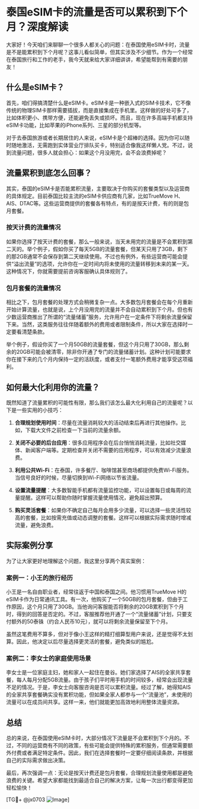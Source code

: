 # 泰国eSIM卡的流量是否可以累积到下个月？深度解读

大家好！今天咱们来聊聊一个很多人都关心的问题：在泰国使用eSIM卡时，流量是不是能累积到下个月呢？这事儿看似简单，但其实涉及不少细节。作为一个经常在泰国旅行和工作的老手，我今天就来给大家详细讲讲，希望能帮到有需要的朋友！

## 什么是eSIM卡？

首先，咱们得搞清楚什么是eSIM卡。eSIM卡是一种嵌入式的SIM卡技术，它不像传统的物理SIM卡那样需要插拔，而是直接集成在手机里。这样做的好处可多了，比如体积更小、携带方便，还能避免丢失或损坏。而且，现在许多高端手机都支持eSIM卡功能，比如苹果的iPhone系列、三星的部分机型等。

对于去泰国旅游或者长期居住的人来说，eSIM卡是个超棒的选择。因为你可以随时随地激活，无需跑到实体营业厅排队买卡，特别适合像我这样懒人党。不过，说到流量问题，很多人就会担心：如果这个月没用完，会不会浪费掉呢？

## 流量累积到底怎么回事？

其实，泰国的eSIM卡是否能累积流量，主要取决于你购买的套餐类型以及运营商的具体规定。目前泰国比较主流的eSIM卡供应商有几家，比如TrueMove H、AIS、DTAC等。这些运营商提供的套餐各有特点，有的是按天计费，有的则是包月套餐。

### 按天计费的流量情况

如果你选择了按天计费的套餐，那么一般来说，当天未用完的流量是不会累积到第二天的。举个例子，假如你买了每天5GB的流量套餐，但某天只用了3GB，剩下的那2GB通常不会保存到第二天继续使用。不过也有例外，有些运营商可能会提供“溢出流量”的选项，允许你在一定时间内将未使用的流量转移到未来的某一天。这种情况下，你就需要提前咨询客服确认具体规则了。

### 包月套餐的流量情况

相比之下，包月套餐的处理方式会稍微复杂一点。大多数包月套餐会在每个月重新开始计算流量，也就是说，上个月没用完的流量并不会自动累积到下个月。但也有少数运营商推出了所谓的“流量储蓄”服务，允许用户在一定条件下将剩余流量保留下来。当然，这类服务往往伴随着额外的费用或者限制条件，所以大家在选择时一定要看清楚条款。

举个例子，假设你买了一个月50GB的流量套餐，但这个月只用了30GB，那么剩余的20GB可能会被清零，除非你开通了专门的流量储蓄计划。这种计划可能要求你在接下来的几个月内保持一定的活跃度，或者支付一笔额外费用才能享受这项福利。

## 如何最大化利用你的流量？

既然知道了流量累积的可能性有限，那么我们该怎么最大化利用自己的流量呢？以下是一些实用的小技巧：

1. **合理规划使用时间**：尽量在流量消耗较大的活动结束后再进行其他操作。比如，下载大文件之前检查一下当前的流量余额。
   
2. **关闭不必要的后台应用**：很多应用程序会在后台悄悄消耗流量，比如社交媒体、新闻客户端等。定期检查并关闭不需要的应用程序，可以有效减少流量浪费。

3. **利用公共Wi-Fi**：在泰国，许多餐厅、咖啡馆甚至商场都提供免费Wi-Fi服务。当信号良好的时候，尽量切换到Wi-Fi网络以节省流量。

4. **设置流量提醒**：大多数智能手机都有流量监控功能，可以设置每日或每周的流量提醒。这样可以帮助你随时掌握流量使用情况，避免超出预算。

5. **购买灵活套餐**：如果你不确定自己每月会用多少流量，可以选择一些灵活性较高的套餐，比如按需充值或动态调整的套餐。这样可以根据实际需求随时增减流量，避免浪费。

## 实际案例分享

为了让大家更好地理解这个问题，我这里分享两个真实案例：

### 案例一：小王的旅行经历

小王是一名自由职业者，经常往返于中国和泰国之间。他习惯用TrueMove H的eSIM卡作为日常通讯工具。有一次，他购买了一个50GB的包月套餐，但由于工作原因，这个月只用了30GB。当他询问客服能否将剩余的20GB累积到下个月时，得到的回答是否定的。不过，客服推荐他开通了一个“流量储蓄”计划，只要支付额外的50泰铢（约合人民币10元），就可以将剩余流量保留至下个月。

虽然这笔费用不算多，但对于像小王这样的精打细算型用户来说，还是觉得不太划算。因此，他决定以后尽量选择更灵活的套餐，避免类似的尴尬。

### 案例二：李女士的家庭使用场景

李女士是一位家庭主妇，她和家人一起住在曼谷。她们家选择了AIS的全家共享套餐，每人每月分配5GB流量。由于孩子们平时用手机的时间较多，经常会出现流量不足的情况。于是，李女士向客服咨询是否可以累积流量。经过了解，她得知AIS的全家共享套餐确实没有累积功能，但如果全家人都参与一个“流量池”，未使用的流量可以在成员间共享。这样一来，他们就能更加高效地利用整体流量资源。

## 总结

总的来说，在泰国使用eSIM卡时，大部分情况下流量是不会累积到下个月的。不过，不同的运营商有不同的政策，有些可能会提供特殊的累积服务，但通常需要额外付费或者满足特定条件。因此，我们在选择套餐时一定要仔细阅读条款，并根据自己的实际需求做出决策。

最后，再次强调一点：无论是按天计费还是包月套餐，合理规划流量使用都是避免浪费的关键。希望大家都能找到最适合自己的解决方案，让每一次出行都变得更加轻松愉快！

[TG💪+ @jx0703 ![Image](https://github.com/user-attachments/assets/dbca1d08-cadb-493c-b0ec-ad6f7a83f270)]